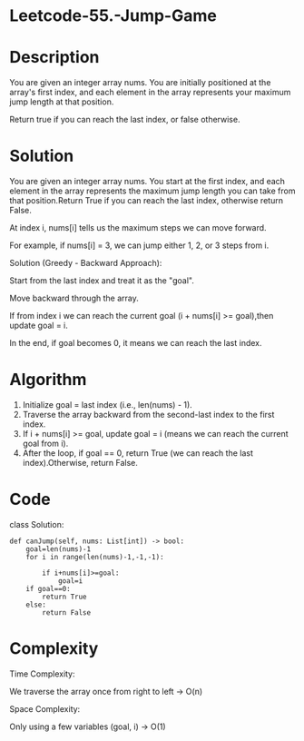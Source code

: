 # Leetcode-55.-Jump-Game
# Description
You are given an integer array nums. You are initially positioned at the array's first index, and each element in the array represents your maximum jump length at that position.

Return true if you can reach the last index, or false otherwise.
# Solution
You are given an integer array nums. You start at the first index, and each element in the array represents the maximum jump length you can take from that position.Return True if you can reach the last index, otherwise return False.

At index i, nums[i] tells us the maximum steps we can move forward.

For example, if nums[i] = 3, we can jump either 1, 2, or 3 steps from i.

Solution (Greedy - Backward Approach):

Start from the last index and treat it as the "goal".

Move backward through the array. 

If from index i we can reach the current goal (i + nums[i] >= goal),then update goal = i.

In the end, if goal becomes 0, it means we can reach the last index.

# Algorithm
1. Initialize goal = last index (i.e., len(nums) - 1).
2. Traverse the array backward from the second-last index to the first index.
3. If i + nums[i] >= goal, update goal = i (means we can reach the current goal from i).
4. After the loop, if goal == 0, return True (we can reach the last index).Otherwise, return False.
# Code
class Solution:

    def canJump(self, nums: List[int]) -> bool:
        goal=len(nums)-1
        for i in range(len(nums)-1,-1,-1):
        
            if i+nums[i]>=goal:
                goal=i
        if goal==0:
            return True
        else:
            return False
# Complexity
Time Complexity:

We traverse the array once from right to left → O(n)

Space Complexity:

Only using a few variables (goal, i) → O(1)
